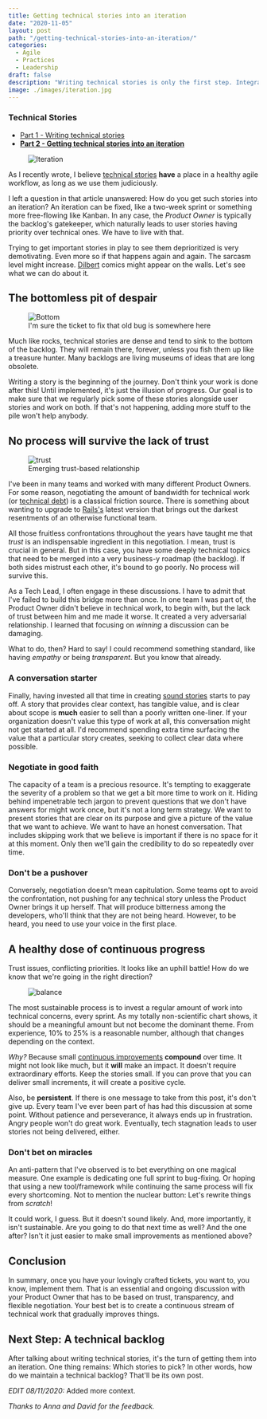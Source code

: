 ```yaml
---
title: Getting technical stories into an iteration
date: "2020-11-05"
layout: post
path: "/getting-technical-stories-into-an-iteration/"
categories:
  - Agile
  - Practices
  - Leadership
draft: false
description: "Writing technical stories is only the first step. Integrating them in an iteration is where progress happens. Don't avoid this discussion"
image: ./images/iteration.jpg
---
```


<div class="guide">

### Technical Stories

- [Part 1 - Writing technical stories](../technical-stories-a-miscast-artifact-of-agile-development/)
- [**Part 2 - Getting technical stories into an iteration**](../getting-technical-stories-into-an-iteration/)

</div>

<figure class="figure figure--left">
  <img src="./images/iteration.jpg" alt="Iteration" />
</figure>

As I recently wrote, I believe [technical stories](../technical-stories-a-miscast-artifact-of-agile-development/) **have** a place in a healthy agile workflow, as long as we use them judiciously.

I left a question in that article unanswered: How do you get such stories into an iteration? An iteration can be fixed, like a two-week sprint or something more free-flowing like Kanban. In any case, the _Product Owner_ is typically the backlog's gatekeeper, which naturally leads to user stories having priority over technical ones. We have to live with that.

Trying to get important stories in play to see them deprioritized is very demotivating. Even more so if that happens again and again. The sarcasm level might increase. [Dilbert](https://dilbert.com/) comics might appear on the walls. Let's see what we can do about it.

## The bottomless pit of despair

<figure class="figure figure--right">
  <img src="./images/bottom.jpg" alt="Bottom" />
  <figcaption class="figure__caption">
  I'm sure the ticket to fix that old bug is somewhere here
  </figcaption>
</figure>

Much like rocks, technical stories are dense and tend to sink to the bottom of the backlog. They will remain there, forever, unless you fish them up like a treasure hunter. Many backlogs are living museums of ideas that are long obsolete.

Writing a story is the beginning of the journey. Don't think your work is done after this! Until implemented, it's just the illusion of progress. Our goal is to make sure that we regularly pick some of these stories alongside user stories and work on both. If that's not happening, adding more stuff to the pile won't help anybody.

## No process will survive the lack of trust

<figure class="figure figure--left">
  <img src="./images/trust.jpg" alt="trust" />
  <figcaption class="figure__caption">
  Emerging trust-based relationship
  </figcaption>
</figure>

I've been in many teams and worked with many different Product Owners. For some reason, negotiating the amount of bandwidth for technical work (or [technical debt](https://martinfowler.com/bliki/TechnicalDebt.html)) is a classical friction source. There is something about wanting to upgrade to [Rails's](https://rubyonrails.org/) latest version that brings out the darkest resentments of an otherwise functional team. 

All those fruitless confrontations throughout the years have taught me that _trust_ is an indispensable ingredient in this negotiation. I mean, trust is crucial in general. But in this case, you have some deeply technical topics that need to be merged into a very business-y roadmap (the backlog). If both sides mistrust each other, it's bound to go poorly. No process will survive this. 

As a Tech Lead, I often engage in these discussions. I have to admit that I've failed to build this bridge more than once. In one team I was part of, the Product Owner didn't believe in technical work, to begin with, but the lack of trust between him and me made it worse. It created a very adversarial relationship. I learned that focusing on *winning* a discussion can be damaging. 

What to do, then? Hard to say! I could recommend something standard, like having *empathy* or being *transparent*. But you know that already.

### A conversation starter

Finally, having invested all that time in creating [sound stories](../technical-stories-a-miscast-artifact-of-agile-development/) starts to pay off. A story that provides clear context, has tangible value, and is clear about scope is **much** easier to sell than a poorly written one-liner. If your organization doesn't value this type of work at all, this conversation might not get started at all. I'd recommend spending extra time surfacing the value that a particular story creates, seeking to collect clear data where possible.

### Negotiate in good faith

The capacity of a team is a precious resource. It's tempting to exaggerate the severity of a problem so that we get a bit more time to work on it. Hiding behind impenetrable tech jargon to prevent questions that we don't have answers for might work once, but it's not a long term strategy. We want to present stories that are clear on its purpose and give a picture of the value that we want to achieve. We want to have an honest conversation. That includes skipping work that we believe is important if there is no space for it at this moment. Only then we'll gain the credibility to do so repeatedly over time.

### Don't be a pushover

Conversely, negotiation doesn't mean capitulation. Some teams opt to avoid the confrontation, not pushing for any technical story unless the Product Owner brings it up herself. That will produce bitterness among the developers, who'll think that they are not being heard. However, to be heard, you need to use your voice in the first place.

## A healthy dose of continuous progress

Trust issues, conflicting priorities. It looks like an uphill battle! How do we know that we're going in the right direction?

<figure class="figure">
  <img src="./images/balance.png" alt="balance" />
</figure>

The most sustainable process is to invest a regular amount of work into technical concerns, every sprint. As my totally non-scientific chart shows, it should be a meaningful amount but not become the dominant theme. From experience, 10% to 25% is a reasonable number, although that changes depending on the context.

_Why?_ Because small [continuous improvements](https://www.leanproduction.com/kaizen.html) **compound** over time. It might not look like much, but it **will** make an impact. It doesn't require extraordinary efforts. Keep the stories small. If you can prove that you can deliver small increments, it will create a positive cycle.

Also, be **persistent**. If there is one message to take from this post, it's don't give up. Every team I've ever been part of has had this discussion at some point. Without patience and perseverance, it always ends up in frustration. Angry people won't do great work. Eventually, tech stagnation leads to user stories not being delivered, either.

### Don't bet on miracles 

An anti-pattern that I've observed is to bet everything on one magical measure. One example is dedicating one full sprint to bug-fixing. Or hoping that using a new tool/framework while continuing the same process will fix every shortcoming. Not to mention the nuclear button: Let's rewrite things from *scratch*!

It could work, I guess. But it doesn't sound likely. And, more importantly, it isn't sustainable. Are you going to do that next time as well? And the one after? Isn't it just easier to make small improvements as mentioned above?

## Conclusion

In summary, once you have your lovingly crafted tickets, you want to, you know, implement them. That is an essential and ongoing discussion with your Product Owner that has to be based on trust, transparency, and flexible negotiation. Your best bet is to create a continuous stream of technical work that gradually improves things.

## Next Step: A technical backlog

After talking about writing technical stories, it's the turn of getting them into an iteration. One thing remains: Which stories to pick? In other words, how do we maintain a technical backlog? That'll be its own post.

*EDIT 08/11/2020:* Added more context.

*Thanks to Anna and David for the feedback.*

